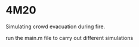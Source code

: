 # 4M20
Simulating crowd evacuation during fire.

run the main.m file to carry out different simulations

